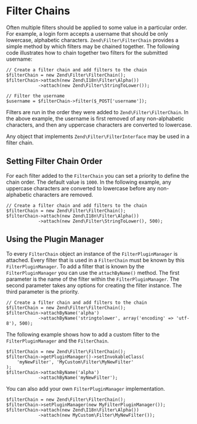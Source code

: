 # Filter Chains

Often multiple filters should be applied to some value in a particular order. For example, a login
form accepts a username that should be only lowercase, alphabetic characters.
`Zend\Filter\FilterChain` provides a simple method by which filters may be chained together. The
following code illustrates how to chain together two filters for the submitted username:

``` sourceCode
// Create a filter chain and add filters to the chain
$filterChain = new Zend\Filter\FilterChain();
$filterChain->attach(new Zend\I18n\Filter\Alpha())
            ->attach(new Zend\Filter\StringToLower());

// Filter the username
$username = $filterChain->filter($_POST['username']);
```

Filters are run in the order they were added to `Zend\Filter\FilterChain`. In the above example, the
username is first removed of any non-alphabetic characters, and then any uppercase characters are
converted to lowercase.

Any object that implements `Zend\Filter\FilterInterface` may be used in a filter chain.

## Setting Filter Chain Order

For each filter added to the `FilterChain` you can set a priority to define the chain order. The
default value is `1000`. In the following example, any uppercase characters are converted to
lowercase before any non-alphabetic characters are removed.

``` sourceCode
// Create a filter chain and add filters to the chain
$filterChain = new Zend\Filter\FilterChain();
$filterChain->attach(new Zend\I18n\Filter\Alpha())
            ->attach(new Zend\Filter\StringToLower(), 500);
```

## Using the Plugin Manager

To every `FilterChain` object an instance of the `FilterPluginManager` is attached. Every filter
that is used in a `FilterChain` must be known by this `FilterPluginManager`. To add a filter that is
known by the `FilterPluginManager` you can use the `attachByName()` method. The first parameter is
the name of the filter within the `FilterPluginManager`. The second parameter takes any options for
creating the filter instance. The third parameter is the priority.

``` sourceCode
// Create a filter chain and add filters to the chain
$filterChain = new Zend\Filter\FilterChain();
$filterChain->attachByName('alpha')
            ->attachByName('stringtolower', array('encoding' => 'utf-8'), 500);
```

The following example shows how to add a custom filter to the `FilterPluginManager` and the
`FilterChain`.

``` sourceCode
$filterChain = new Zend\Filter\FilterChain();
$filterChain->getPluginManager()->setInvokableClass(
    'myNewFilter', 'MyCustom\Filter\MyNewFilter'
);
$filterChain->attachByName('alpha')
            ->attachByName('myNewFilter');
```

You can also add your own `FilterPluginManager` implementation.

``` sourceCode
$filterChain = new Zend\Filter\FilterChain();
$filterChain->setPluginManager(new MyFilterPluginManager());
$filterChain->attach(new Zend\I18n\Filter\Alpha())
            ->attach(new MyCustom\Filter\MyNewFilter());
```
